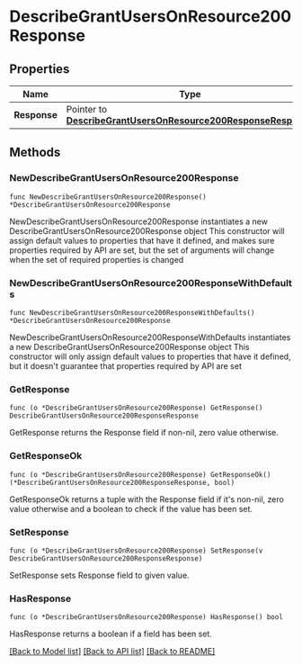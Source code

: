 # DescribeGrantUsersOnResource200Response

## Properties

Name | Type | Description | Notes
------------ | ------------- | ------------- | -------------
**Response** | Pointer to [**DescribeGrantUsersOnResource200ResponseResponse**](DescribeGrantUsersOnResource200ResponseResponse.md) |  | [optional] 

## Methods

### NewDescribeGrantUsersOnResource200Response

`func NewDescribeGrantUsersOnResource200Response() *DescribeGrantUsersOnResource200Response`

NewDescribeGrantUsersOnResource200Response instantiates a new DescribeGrantUsersOnResource200Response object
This constructor will assign default values to properties that have it defined,
and makes sure properties required by API are set, but the set of arguments
will change when the set of required properties is changed

### NewDescribeGrantUsersOnResource200ResponseWithDefaults

`func NewDescribeGrantUsersOnResource200ResponseWithDefaults() *DescribeGrantUsersOnResource200Response`

NewDescribeGrantUsersOnResource200ResponseWithDefaults instantiates a new DescribeGrantUsersOnResource200Response object
This constructor will only assign default values to properties that have it defined,
but it doesn't guarantee that properties required by API are set

### GetResponse

`func (o *DescribeGrantUsersOnResource200Response) GetResponse() DescribeGrantUsersOnResource200ResponseResponse`

GetResponse returns the Response field if non-nil, zero value otherwise.

### GetResponseOk

`func (o *DescribeGrantUsersOnResource200Response) GetResponseOk() (*DescribeGrantUsersOnResource200ResponseResponse, bool)`

GetResponseOk returns a tuple with the Response field if it's non-nil, zero value otherwise
and a boolean to check if the value has been set.

### SetResponse

`func (o *DescribeGrantUsersOnResource200Response) SetResponse(v DescribeGrantUsersOnResource200ResponseResponse)`

SetResponse sets Response field to given value.

### HasResponse

`func (o *DescribeGrantUsersOnResource200Response) HasResponse() bool`

HasResponse returns a boolean if a field has been set.


[[Back to Model list]](../README.md#documentation-for-models) [[Back to API list]](../README.md#documentation-for-api-endpoints) [[Back to README]](../README.md)


